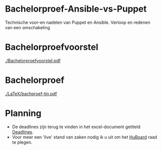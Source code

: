 # Bachelorproef-Ansible-vs-Puppet
Technische voor-en nadelen van Puppet en Ansible. Verloop en redenen van een omschakeling

# Bachelorproefvoorstel
[./Bachelorproefvoorstel.pdf](./Bachelorproefvoorstel.pdf)

# Bachelorproef
[./LaTeX/bachproef-tin.pdf](./LaTeX/bachproef-tin.pdf)

# Planning

-	De deadlines zijn terug te vinden in het excel-document getiteld [Deadlines](Deadlines.xlsx).
-	Voor meer een 'live' stand van zaken nodig ik u uit om het [HuBoard](https://huboard.com/ThomasDetemmerman/Bachelorproef-Ansible-vs-Puppet#/) raad te plegen.

